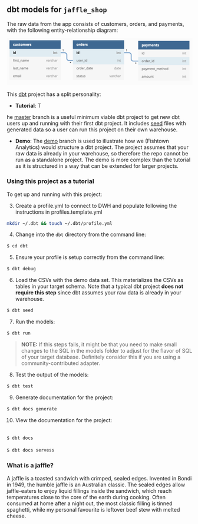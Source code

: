 ## dbt models for `jaffle_shop`

The raw data from the app consists of customers, orders, and payments, with the
following entity-relationship diagram:

![Jaffle Shop ERD](./dbt/etc/jaffle_shop_erd.png)

This [dbt](https://www.getdbt.com/) project has a split personality:

* **Tutorial**: T






he [master](https://github.com/fishtown-analytics/jaffle_shop/tree/master)
  branch is a useful minimum viable dbt project to get new dbt users up and
  running with their first dbt project. It includes [seed](https://docs.getdbt.com/docs/building-a-dbt-project/seeds)
  files with generated data so a user can run this project on their own warehouse.
* **Demo**: The [demo](https://github.com/fishtown-analytics/jaffle_shop/tree/demo/master)
  branch is used to illustrate how we (Fishtown Analytics) would structure a dbt
  project. The project assumes that your raw data is already in your warehouse,
  so therefore the repo cannot be run as a standalone project. The demo is more
  complex than the tutorial as it is structured in a way that can be extended for
  larger projects.





### Using this project as a tutorial

To get up and running with this project:

3. Create a profile.yml to connect to DWH and populate following the instructions in profiles.template.yml

```bash
mkdir ~/.dbt && touch ~/.dbt/profile.yml
```

4. Change into the `dbt` directory from the command line:

```bash
$ cd dbt
```

5. Ensure your profile is setup correctly from the command line:

```bash
$ dbt debug
```

6. Load the CSVs with the demo data set. This materializes the CSVs as tables in
  your target schema. Note that a typical dbt project **does not require this
  step** since dbt assumes your raw data is already in your warehouse.

```bash
$ dbt seed
```

7. Run the models:

```bash
$ dbt run
```

> **NOTE:** If this steps fails, it might be that you need to make small changes to the SQL in the models folder to adjust for the flavor of SQL of your target database. Definitely consider this if you are using a community-contributed adapter.

8. Test the output of the models:

```bash
$ dbt test
```

9. Generate documentation for the project:

```bash
$ dbt docs generate
```

10. View the documentation for the project:

```bash

$ dbt docs 

$ dbt docs servess

```

### What is a jaffle?

A jaffle is a toasted sandwich with crimped, sealed edges. Invented in Bondi in 1949, the humble jaffle is an Australian classic. The sealed edges allow jaffle-eaters to enjoy liquid fillings inside the sandwich, which reach temperatures close to the core of the earth during cooking. Often consumed at home after a night out, the most classic filling is tinned spaghetti, while my personal favourite is leftover beef stew with melted cheese.

